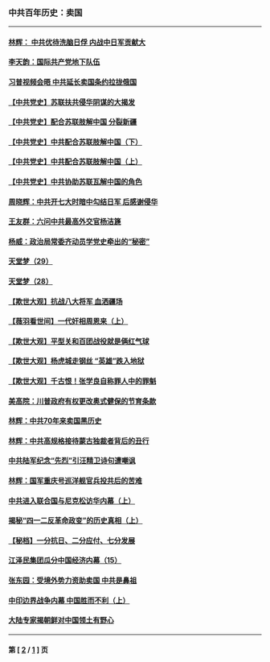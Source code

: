 ### 中共百年历史：卖国
---
#### [林辉： 中共优待洗脑日俘 内战中日军贡献大](../../pages/nf1176117/n13624644.md?05040430) 
#### [李天韵：国际共产党地下队伍](../../pages/nf1176117/n13611808.md?05040430) 
#### [习普视频会晤 中共延长卖国条约拉拢俄国](../../pages/nf1176117/n13060971.md?05040430) 
#### [【中共党史】苏联扶共侵华阴谋的大揭发](../../pages/nf1176117/n13056050.md?05040430) 
#### [【中共党史】配合苏联肢解中国 分裂新疆](../../pages/nf1176117/n13040700.md?05040430) 
#### [【中共党史】中共配合苏联肢解中国（下）](../../pages/nf1176117/n13035660.md?05040430) 
#### [【中共党史】中共配合苏联肢解中国（上）](../../pages/nf1176117/n13030262.md?05040430) 
#### [【中共党史】中共协助苏联瓦解中国的角色](../../pages/nf1176117/n13018109.md?05040430) 
#### [周晓辉：中共开七大时暗中勾结日军 后感谢侵华](../../pages/nf1176117/n12921960.md?05040430) 
#### [王友群：六问中共最高外交官杨洁篪](../../pages/nf1176117/n12836495.md?05040430) 
#### [杨威：政治局常委齐动员学党史牵出的“秘密”](../../pages/nf1176117/n12764642.md?05040430) 
#### [天堂梦（29）](../../pages/nf1176117/n12408465.md?05040430) 
#### [天堂梦（28）](../../pages/nf1176117/n12408309.md?05040430) 
#### [【欺世大观】抗战八大将军 血洒疆场](../../pages/nf1176117/n12357044.md?05040430) 
#### [【薇羽看世间】一代奸相周恩来（上）](../../pages/nf1176117/n12401109.md?05040430) 
#### [【欺世大观】平型关和百团战役就是俩红气球](../../pages/nf1176117/n12359157.md?05040430) 
#### [【欺世大观】杨虎城走钢丝 “英雄”跌入地狱](../../pages/nf1176117/n12358840.md?05040430) 
#### [【欺世大观】千古恨！张学良自称罪人中的罪魁](../../pages/nf1176117/n12358629.md?05040430) 
#### [美高院：川普政府有权更改奥式健保的节育条款](../../pages/nf1176117/n12242171.md?05040430) 
#### [林辉：中共70年来卖国黑历史](../../pages/nf1176117/n11552181.md?05040430) 
#### [林辉：中共高规格接待蒙古独裁者背后的丑行](../../pages/nf1176117/n11225005.md?05040430) 
#### [中共陆军纪念“先烈”引汪精卫诗句遭嘲讽](../../pages/nf1176117/n11153345.md?05040430) 
#### [林辉：国军重庆号巡洋舰官兵投共后的苦难](../../pages/nf1176117/n10997801.md?05040430) 
#### [中共进入联合国与尼克松访华内幕（上）](../../pages/nf1176117/n10138788.md?05040430) 
#### [揭秘“四一二反革命政变”的历史真相（上）](../../pages/nf1176117/n9996650.md?05040430) 
#### [【秘档】一分抗日、二分应付、七分发展](../../pages/nf1176117/n9331484.md?05040430) 
#### [江泽民集团瓜分中国经济内幕（15）](../../pages/nf1176117/n9268584.md?05040430) 
#### [张东园：受境外势力资助卖国 中共是鼻祖](../../pages/nf1176117/n9272480.md?05040430) 
#### [中印边界战争内幕 中国胜而不利（上）](../../pages/nf1176117/n9252458.md?05040430) 
#### [大陆专家揭朝鲜对中国领土有野心](../../pages/nf1176117/n9074056.md?05040430) 

---
#### 第 [ [2](./2.md?05040430) / [1](./1.md?05040430) ] 页
